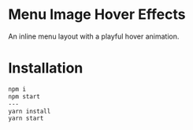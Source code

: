# Menu Image Hover Effects

An inline menu layout with a playful hover animation.

# Installation

```bash
npm i
npm start
---
yarn install
yarn start